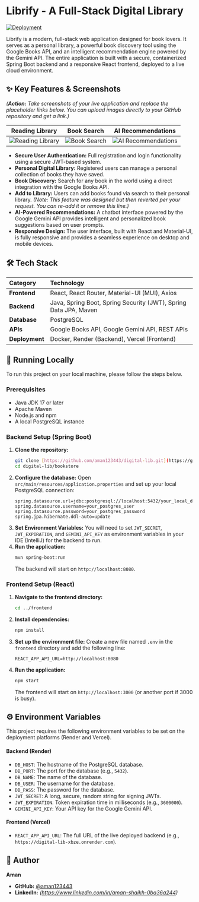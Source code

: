 # Librify - A Full-Stack Digital Library

[![Deployment](https://img.shields.io/badge/Vercel-Live%20Demo-brightgreen?style=for-the-badge&logo=vercel)](https://digital-lib-ut2y.vercel.app)

Librify is a modern, full-stack web application designed for book lovers. It serves as a personal library, a powerful book discovery tool using the Google Books API, and an intelligent recommendation engine powered by the Gemini API. The entire application is built with a secure, containerized Spring Boot backend and a responsive React frontend, deployed to a live cloud environment.

## ✨ Key Features & Screenshots

*(**Action:** Take screenshots of your live application and replace the placeholder links below. You can upload images directly to your GitHub repository and get a link.)*

| Reading Library | Book Search | AI Recommendations |
| :---: | :---: | :---: |
| ![Reading Library](https://via.placeholder.com/300x200.png?text=Your+Library+Page) | ![Book Search](https://via.placeholder.com/300x200.png?text=Book+Store+Search) | ![AI Recommendations](https://via.placeholder.com/300x200.png?text=AI+Chatbot) |

* **Secure User Authentication:** Full registration and login functionality using a secure JWT-based system.
* **Personal Digital Library:** Registered users can manage a personal collection of books they have saved.
* **Book Discovery:** Search for any book in the world using a direct integration with the Google Books API.
* **Add to Library:** Users can add books found via search to their personal library. *(Note: This feature was designed but then reverted per your request. You can re-add it or remove this line.)*
* **AI-Powered Recommendations:** A chatbot interface powered by the Google Gemini API provides intelligent and personalized book suggestions based on user prompts.
* **Responsive Design:** The user interface, built with React and Material-UI, is fully responsive and provides a seamless experience on desktop and mobile devices.

## 🛠️ Tech Stack

| Category | Technology |
| :--- | :--- |
| **Frontend** | React, React Router, Material-UI (MUI), Axios |
| **Backend** | Java, Spring Boot, Spring Security (JWT), Spring Data JPA, Maven |
| **Database** | PostgreSQL |
| **APIs** | Google Books API, Google Gemini API, REST APIs |
| **Deployment** | Docker, Render (Backend), Vercel (Frontend) |

## 🚀 Running Locally

To run this project on your local machine, please follow the steps below.

### Prerequisites
* Java JDK 17 or later
* Apache Maven
* Node.js and npm
* A local PostgreSQL instance

### Backend Setup (Spring Boot)
1.  **Clone the repository:**
    ```bash
    git clone [https://github.com/aman123443/digital-lib.git](https://github.com/aman123443/digital-lib.git)
    cd digital-lib/bookstore
    ```
2.  **Configure the database:**
    Open `src/main/resources/application.properties` and set up your local PostgreSQL connection:
    ```properties
    spring.datasource.url=jdbc:postgresql://localhost:5432/your_local_db_name
    spring.datasource.username=your_postgres_user
    spring.datasource.password=your_postgres_password
    spring.jpa.hibernate.ddl-auto=update
    ```
3.  **Set Environment Variables:**
    You will need to set `JWT_SECRET`, `JWT_EXPIRATION`, and `GEMINI_API_KEY` as environment variables in your IDE (IntelliJ) for the backend to run.
4.  **Run the application:**
    ```bash
    mvn spring-boot:run
    ```
    The backend will start on `http://localhost:8080`.

### Frontend Setup (React)
1.  **Navigate to the frontend directory:**
    ```bash
    cd ../frontend 
    ```
2.  **Install dependencies:**
    ```bash
    npm install
    ```
3.  **Set up the environment file:**
    Create a new file named `.env` in the `frontend` directory and add the following line:
    ```
    REACT_APP_API_URL=http://localhost:8080
    ```
4.  **Run the application:**
    ```bash
    npm start
    ```
    The frontend will start on `http://localhost:3000` (or another port if 3000 is busy).

## ⚙️ Environment Variables

This project requires the following environment variables to be set on the deployment platforms (Render and Vercel).

#### Backend (Render)
* `DB_HOST`: The hostname of the PostgreSQL database.
* `DB_PORT`: The port for the database (e.g., `5432`).
* `DB_NAME`: The name of the database.
* `DB_USER`: The username for the database.
* `DB_PASS`: The password for the database.
* `JWT_SECRET`: A long, secure, random string for signing JWTs.
* `JWT_EXPIRATION`: Token expiration time in milliseconds (e.g., `3600000`).
* `GEMINI_API_KEY`: Your API key for the Google Gemini API.

#### Frontend (Vercel)
* `REACT_APP_API_URL`: The full URL of the live deployed backend (e.g., `https://digital-lib-xbze.onrender.com`).

## 👤 Author

**Aman**
* **GitHub:** [@aman123443](https://github.com/aman123443)
* **LinkedIn:** *(https://www.linkedin.com/in/aman-shaikh-0ba36a244)*